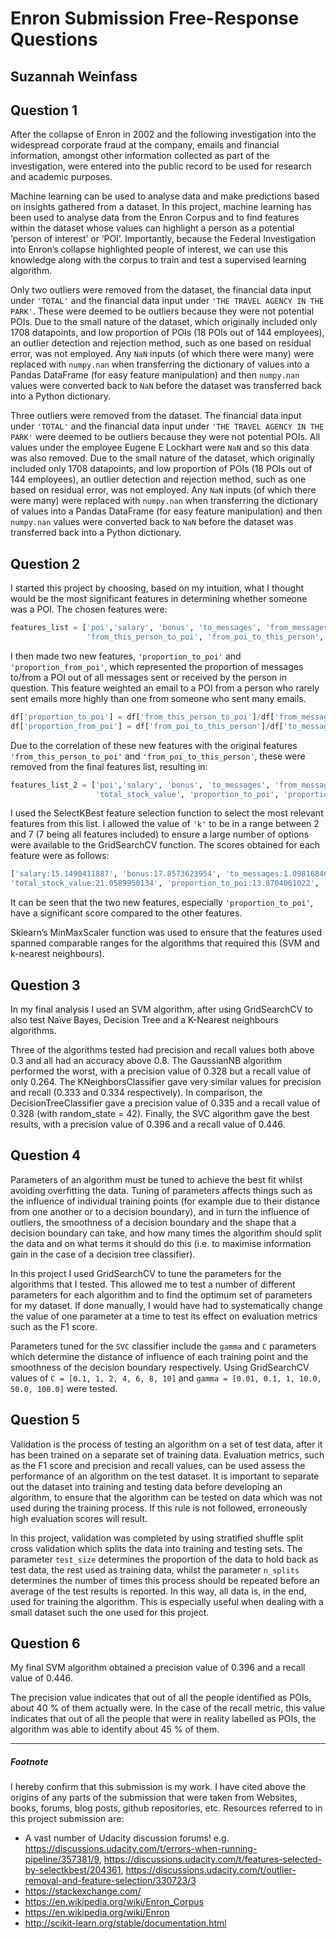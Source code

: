 
# Enron Submission Free-Response Questions
## Suzannah Weinfass

## Question 1
After the collapse of Enron in 2002 and the following investigation into the widespread corporate fraud at the company, emails and financial information, amongst other information collected as part of the investigation, were entered into the public record to be used for research and academic purposes.

Machine learning can be used to analyse data and make predictions based on insights gathered from a dataset. In this project, machine learning has been used to analyse data from the Enron Corpus and to find features within the dataset whose values can highlight a person as a potential ‘person of interest’ or ‘POI’. Importantly, because the Federal Investigation into Enron’s collapse highlighted people of interest, we can use this knowledge along with the corpus to train and test a supervised learning algorithm.

Only two outliers were removed from the dataset, the financial data input under `'TOTAL'` and the financial data input under `'THE TRAVEL AGENCY IN THE PARK'`. These were deemed to be outliers because they were not potential POIs. Due to the small nature of the dataset, which originally included only 1708 datapoints, and low proportion of POIs (18 POIs out of 144 employees), an outlier detection and rejection method, such as one based on residual error, was not employed. Any `NaN` inputs (of which there were many) were replaced with `numpy.nan` when transferring the dictionary of values into a Pandas DataFrame (for easy feature manipulation) and then `numpy.nan` values were converted back to `NaN` before the dataset was transferred back into a Python dictionary.

Three outliers were removed from the dataset. The financial data input under `'TOTAL'` and the financial data input under `'THE TRAVEL AGENCY IN THE PARK'` were deemed to be outliers because they were not potential POIs. All values under the employee Eugene E Lockhart were `NaN` and so this data was also removed. Due to the small nature of the dataset, which originally included only 1708 datapoints, and low proportion of POIs (18 POIs out of 144 employees), an outlier detection and rejection method, such as one based on residual error, was not employed. Any `NaN` inputs (of which there were many) were replaced with `numpy.nan` when transferring the dictionary of values into a Pandas DataFrame (for easy feature manipulation) and then `numpy.nan` values were converted back to `NaN` before the dataset was transferred back into a Python dictionary.

## Question 2
I started this project by choosing, based on my intuition, what I thought would be the most significant features in determining whether someone was a POI. The chosen features were:
```python
features_list = ['poi','salary', 'bonus', 'to_messages', 'from_messages', 
                 'from_this_person_to_poi', 'from_poi_to_this_person', 'total_stock_value']
```
I then made two new features, `'proportion_to_poi'` and `'proportion_from_poi'`, which represented the proportion of messages to/from a POI out of all messages sent or received by the person in question. This feature weighted an email to a POI from a person who rarely sent emails more highly than one from someone who sent many emails.
```python
df['proportion_to_poi'] = df['from_this_person_to_poi']/df['from_messages']
df['proportion_from_poi'] = df['from_poi_to_this_person']/df['to_messages']
```
Due to the correlation of these new features with the original features `'from_this_person_to_poi'` and `'from_poi_to_this_person'`, these were removed from the final features list, resulting in:
```python
features_list_2 = ['poi','salary', 'bonus', 'to_messages', 'from_messages',
                   'total_stock_value', 'proportion_to_poi', 'proportion_from_poi']
```

I used the SelectKBest feature selection function to select the most relevant features from this list. I allowed the value of `'k'` to be in a range between 2 and 7 (7 being all features included) to ensure a large number of options were available to the GridSearchCV function. The scores obtained for each feature were as follows:
```python
['salary:15.1490411887', 'bonus:17.8573623954', 'to_messages:1.09816846672', 'from_messages:0.241116882334',
'total_stock_value:21.0589950134', 'proportion_to_poi:13.8704061022', 'proportion_from_poi:2.24877901659']
```
It can be seen that the two new features, especially `'proportion_to_poi'`, have a significant score compared to the other features.

Sklearn’s MinMaxScaler function was used to ensure that the features used spanned comparable ranges for the algorithms that required this (SVM and k-nearest neighbours).

## Question 3
In my final analysis I used an SVM algorithm, after using GridSearchCV to also test Naïve Bayes, Decision Tree and a K-Nearest neighbours algorithms. 

Three of the algorithms tested had precision and recall values both above 0.3 and all had an accuracy above 0.8.
The GaussianNB algorithm performed the worst, with a precision value of 0.328 but a recall value of only 0.264. The KNeighborsClassifier gave very similar values for precision and recall (0.333 and 0.334 respectively). In comparison, the DecisionTreeClassifier gave a precision value of 0.335 and a recall value of 0.328 (with random_state = 42). Finally, the SVC algorithm gave the best results, with a precision value of 0.396 and a recall value of 0.446. 

## Question 4
Parameters of an algorithm must be tuned to achieve the best fit whilst avoiding overfitting the data. Tuning of parameters affects things such as the influence of individual training points (for example due to their distance from one another or to a decision boundary), and in turn the influence of outliers, the smoothness of a decision boundary and the shape that a decision boundary can take, and how many times the algorithm should split the data and on what terms it should do this (i.e. to maximise information gain in the case of a decision tree classifier).

In this project I used GridSearchCV to tune the parameters for the algorithms that I tested. This allowed me to test a number of different parameters for each algorithm and to find the optimum set of parameters for my dataset. If done manually, I would have had to systematically change the value of one parameter at a time to test its effect on evaluation metrics such as the F1 score.

Parameters tuned for the `SVC` classifier include the `gamma` and `C` parameters which determine the distance of influence of each training point and the smoothness of the decision boundary respectively. Using GridSearchCV values of `C = [0.1, 1, 2, 4, 6, 8, 10]` and `gamma = [0.01, 0.1, 1, 10.0, 50.0, 100.0]` were tested.

## Question 5
Validation is the process of testing an algorithm on a set of test data, after it has been trained on a separate set of training data. Evaluation metrics, such as the F1 score and precision and recall values, can be used assess the performance of an algorithm on the test dataset. It is important to separate out the dataset into training and testing data before developing an algorithm, to ensure that the algorithm can be tested on data which was not used during the training process. If this rule is not followed, erroneously high evaluation scores will result.

In this project, validation was completed by using stratified shuffle split cross validation which splits the data into training and testing sets. The parameter `test_size` determines the proportion of the data to hold back as test data, the rest used as training data, whilst the parameter `n_splits` determines the number of times this process should be repeated before an average of the test results is reported. In this way, all data is, in the end, used for training the algorithm. This is especially useful when dealing with a small dataset such the one used for this project.

## Question 6
My final SVM algorithm obtained a precision value of 0.396 and a recall value of 0.446.

The precision value indicates that out of all the people identified as POIs, about 40 % of them actually were.  In the case of the recall metric, this value indicates that out of all the people that were in reality labelled as POIs, the algorithm was able to identify about 45 % of them.

_________
##### Footnote
I hereby confirm that this submission is my work. I have cited above the origins of any parts of the submission that were taken from Websites, books, forums, blog posts, github repositories, etc.
Resources referred to in this project submission are:
- A vast number of Udacity discussion forums! e.g. https://discussions.udacity.com/t/errors-when-running-pipeline/357381/9, https://discussions.udacity.com/t/features-selected-by-selectkbest/204361, https://discussions.udacity.com/t/outlier-removal-and-feature-selection/330723/3
- https://stackexchange.com/ 
- https://en.wikipedia.org/wiki/Enron_Corpus
- https://en.wikipedia.org/wiki/Enron
- http://scikit-learn.org/stable/documentation.html
